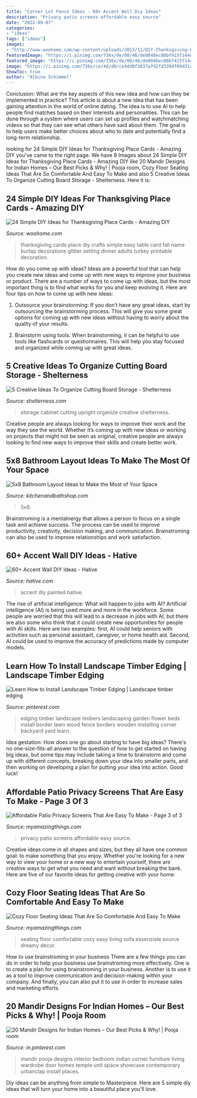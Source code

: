 ```yaml
---
title: "Corner Lot Fence Ideas - 60+ Accent Wall Diy Ideas"
description: "Privacy patio screens affordable easy source"
date: "2022-09-07"
categories:
- "ideas"
tags: ["ideas"]
images:
- "http://www.woohome.com/wp-content/uploads/2013/11/DIY-Thanksgiving-Place-Cards-13-2.jpg"
featuredImage: "https://i.pinimg.com/736x/de/00/46/de0046ec88bf415f144e07db3da56266--landscape-timbers-landscape-timber-edging.jpg"
featured_image: "https://i.pinimg.com/736x/de/00/46/de0046ec88bf415f144e07db3da56266--landscape-timbers-landscape-timber-edging.jpg"
image: "https://i.pinimg.com/736x/ce/4d/d0/ce4dd0f3037a742fd339df09d31a6417.jpg"
ShowToc: true
author: "Albina Schimmel"
---
```



Conclusion: What are the key aspects of this new idea and how can they be implemented in practice?
This article is about a new idea that has been gaining attention in the world of online dating. The idea is to use AI to help people find matches based on their interests and personalities. This can be done through a system where users can set up profiles and watchmatching videos so that they can see what others have said about them. The goal is to help users make better choices about who to date and potentially find a long-term relationship.

	

		
looking for 24 Simple DIY Ideas for Thanksgiving Place Cards - Amazing DIY you've came to the right page. We have 8 Images about 24 Simple DIY Ideas for Thanksgiving Place Cards - Amazing DIY like 20 Mandir Designs for Indian Homes – Our Best Picks &amp; Why! | Pooja room, Cozy Floor Seating Ideas That Are So Comfortable And Easy To Make and also 5 Creative Ideas To Organize Cutting Board Storage - Shelterness. Here it is:
		
    
## 24 Simple DIY Ideas For Thanksgiving Place Cards - Amazing DIY

<img loading=lazy src="http://www.woohome.com/wp-content/uploads/2013/11/DIY-Thanksgiving-Place-Cards-13-2.jpg" onerror="this.onerror=null;this.src='https://tse1.mm.bing.net/th?id=OIP.5d7uEQDX_4VQOaNgG_YOkgHaLH&amp;pid=15.1';" alt="24 Simple DIY Ideas for Thanksgiving Place Cards - Amazing DIY">

_Source: woohome.com_

>thanksgiving cards place diy crafts simple easy table card fall name burlap decorations glitter setting dinner adults turkey printable decoration. 

	

How do you come up with ideas?
Ideas are a powerful tool that can help you create new ideas and come up with new ways to improve your business or product. There are a number of ways to come up with ideas, but the most important thing is to find what works for you and keep evolving it. Here are four tips on how to come up with new ideas:
1. Outsource your brainstorming: If you don’t have any great ideas, start by outsourcing the brainstorming process. This will give you some great options for coming up with new ideas without having to worry about the quality of your results.

2. Brainstorm using tools: When brainstorming, it can be helpful to use tools like flashcards or questionnaires. This will help you stay focused and organized while coming up with great ideas.


    
## 5 Creative Ideas To Organize Cutting Board Storage - Shelterness

<img loading=lazy src="http://i.shelterness.com/upright-storage-in-a-cabinet-500x666.jpg" onerror="this.onerror=null;this.src='https://tse1.mm.bing.net/th?id=OIP.1nkIzO-hkP-0J7WX6uyqwAHaJ3&amp;pid=15.1';" alt="5 Creative Ideas To Organize Cutting Board Storage - Shelterness">

_Source: shelterness.com_

>storage cabinet cutting upright organize creative shelterness. 

	

Creative people are always looking for ways to improve their work and the way they see the world. Whether it’s coming up with new ideas or working on projects that might not be seen as original, creative people are always looking to find new ways to improve their skills and create better work.

    
## 5x8 Bathroom Layout Ideas To Make The Most Of Your Space

<img loading=lazy src="https://kitchenandbathshop.com/wp-content/uploads/2020/12/5x8-layout-tips-1365x2048.jpg" onerror="this.onerror=null;this.src='https://tse2.mm.bing.net/th?id=OIP.uzM4w3g0GdQyh9FP_OG6rgHaLH&amp;pid=15.1';" alt="5x8 Bathroom Layout Ideas to Make the Most of Your Space">

_Source: kitchenandbathshop.com_

>5x8. 

	

Brainstroming is a mentalnergy that allows a person to focus on a single task and achieve success. The process can be used to improve productivity, creativity, decision making, and communication. Brainstroming can also be used to improve relationships and work satisfaction.

    
## 60+ Accent Wall DIY Ideas - Hative

<img loading=lazy src="https://hative.com/wp-content/uploads/2017/08/accent-wall-diy/44-accent-wall-diy-ideas.jpg" onerror="this.onerror=null;this.src='https://tse2.mm.bing.net/th?id=OIP.CeGvGeSXXzWBDNvX9wQdrAHaLG&amp;pid=15.1';" alt="60+ Accent Wall DIY Ideas - Hative">

_Source: hative.com_

>accent diy painted hative. 

	

The rise of artificial intelligence: What will happen to jobs with AI?
Artificial intelligence (AI) is being used more and more in the workforce. Some people are worried that this will lead to a decrease in jobs with AI, but there are also some who think that it could create new opportunities for people with AI skills. Here are two examples: first, AI could help seniors with activities such as personal assistant, caregiver, or home health aid. Second, AI could be used to improve the accuracy of predictions made by computer models.

    
## Learn How To Install Landscape Timber Edging | Landscape Timber Edging

<img loading=lazy src="https://i.pinimg.com/736x/de/00/46/de0046ec88bf415f144e07db3da56266--landscape-timbers-landscape-timber-edging.jpg" onerror="this.onerror=null;this.src='https://tse2.mm.bing.net/th?id=OIP.ZfEVi1wwB31_NOG2BA76WwHaMW&amp;pid=15.1';" alt="Learn How to Install Landscape Timber Edging | Landscape timber edging">

_Source: pinterest.com_

>edging timber landscape timbers landscaping garden flower beds install border lawn wood fence borders wooden installing corner backyard yard learn. 

	

Idea gestation: How does one go about starting to have big ideas?
There's no one-size-fits-all answer to the question of how to get started on having big ideas, but some tips may include taking a time to brainstorm and come up with different concepts, breaking down your idea into smaller parts, and then working on developing a plan for putting your idea into action. Good luck!

    
## Affordable Patio Privacy Screens That Are Easy To Make - Page 3 Of 3

<img loading=lazy src="http://myamazingthings.com/wp-content/uploads/2017/04/7dc20e33084681f10ac8ccb24c028408.jpg" onerror="this.onerror=null;this.src='https://tse3.mm.bing.net/th?id=OIP.4PvwfuaTnJzhZ015YpovxQHaG3&amp;pid=15.1';" alt="Affordable Patio Privacy Screens That Are Easy To Make - Page 3 of 3">

_Source: myamazingthings.com_

>privacy patio screens affordable easy source. 

	

Creative ideas come in all shapes and sizes, but they all have one common goal: to make something that you enjoy. Whether you're looking for a new way to view your home or a new way to entertain yourself, there are creative ways to get what you need and want without breaking the bank. Here are five of our favorite ideas for getting creative with your home: 

    
## Cozy Floor Seating Ideas That Are So Comfortable And Easy To Make

<img loading=lazy src="https://myamazingthings.com/wp-content/uploads/2017/08/floor-seating-6.jpg" onerror="this.onerror=null;this.src='https://tse1.mm.bing.net/th?id=OIP.tJioElQv9rbHxX6xSPOltwHaLH&amp;pid=15.1';" alt="Cozy Floor Seating Ideas That Are So Comfortable And Easy To Make">

_Source: myamazingthings.com_

>seating floor comfortable cozy easy living sofa essenziale source dreamy decor. 

	

How to use brainstroming in your business
There are a few things you can do in order to help your business use brainstroming more effectively. One is to create a plan for using brainstroming in your business. Another is to use it as a tool to improve communication and decision-making within your company. And finally, you can also put it to use in order to increase sales and marketing efforts.

    
## 20 Mandir Designs For Indian Homes – Our Best Picks &amp; Why! | Pooja Room

<img loading=lazy src="https://i.pinimg.com/736x/ce/4d/d0/ce4dd0f3037a742fd339df09d31a6417.jpg" onerror="this.onerror=null;this.src='https://tse3.mm.bing.net/th?id=OIP.acEAiPcgmb7bB1XYTA-XGgHaJ8&amp;pid=15.1';" alt="20 Mandir Designs for Indian Homes – Our Best Picks &amp; Why! | Pooja room">

_Source: in.pinterest.com_

>mandir pooja designs interior bedroom indian corner furniture living wardrobe door homes temple unit space showcase contemporary urbanclap install places. 

	

Diy ideas can be anything from simple to Masterpiece. Here are 5 simple diy ideas that will turn your home into a beautiful place you'll love.


